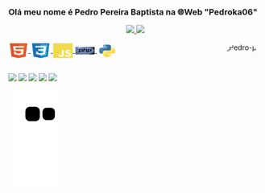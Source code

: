 ### Olá meu nome é Pedro Pereira Baptista na 🌐Web "Pedroka06"
<div align="center">
  <a href="https://github.com/Pedroka06">
  <img height="180em" src="https://github-readme-stats.vercel.app/api?username=Pedroka06&show_icons=true&theme=gruvbox&include_all_commits=true&count_private=true"/>
  <img height="180em" src="https://github-readme-stats.vercel.app/api/top-langs/?username=Pedroka06&layout=compact&langs_count=7&theme=gruvbox"/>
</div>
<div style="display: inline_block"><br>
  <img align="center" alt="Pedro-HTML" height="30" width="40" src="https://raw.githubusercontent.com/devicons/devicon/master/icons/html5/html5-original.svg">
  <img align="center" alt="Pedro-CSS" height="30" width="40" src="https://raw.githubusercontent.com/devicons/devicon/master/icons/css3/css3-original.svg">
  <img align="center" alt="Pedro-Js" height="30" width="40" src="https://raw.githubusercontent.com/devicons/devicon/master/icons/javascript/javascript-plain.svg">
  <img align="center" alt="Pedro-PHP" height="30" width="40" src="https://raw.githubusercontent.com/devicons/devicon/master/icons/php/php-original.svg">
  <img align="center" alt="Pedro-Python" height="30" width="40" src="https://raw.githubusercontent.com/devicons/devicon/master/icons/python/python-original.svg">
  
  <img align="right" alt="Pedro-pic" height="150" style="border-radius:50px;" src="https://scontent.fnvt6-1.fna.fbcdn.net/v/t1.6435-9/93616353_2855797701199467_2880162458327056384_n.jpg?_nc_cat=100&ccb=1-5&_nc_sid=09cbfe&_nc_eui2=AeHBmfRFeXKP7Lcfm8zHEoSLV-mNjQ8QErRX6Y2NDxAStJk33TSRjbApcGocUEGorZuKQHK0WElGLuQ-eoP5P7xF&_nc_ohc=hZeLDxdKduEAX8rD2yK&_nc_oc=AQmy0aMjUNE-ourDVTWdwScvoKTN389qLaiZMxVTqoYvQ0o096zRgqGQuXA6w1fLP7m_Eu5tLzlkLUUNXpZA5waK&_nc_ht=scontent.fnvt6-1.fna&oh=885cafcb14cc959f4c5a4869b84ae6d4&oe=6179048D">
</div>  

## 

<div> 
  <a href="https://www.youtube.com/channel/UCl44GOm9Hc6LpxFsZ9eM0qQ" target="_blank"><img src="https://img.shields.io/badge/YouTube-FF0000?style=for-the-badge&logo=youtube&logoColor=white" target="_blank"></a>
  <a href="https://www.instagram.com/pedroka.oficial06/" target="_blank"><img src="https://img.shields.io/badge/-Instagram-%23E4405F?style=for-the-badge&logo=instagram&logoColor=white" target="_blank"></a>
 	 <a href="https://discord.gg/pDbY76q8Qf" target="_blank"><img src="https://img.shields.io/badge/Discord-7289DA?style=for-the-badge&logo=discord&logoColor=white" target="_blank"></a> 
  <a href = "mailto:dev.pedropb@gmail.com"><img src="https://img.shields.io/badge/-Gmail-%23333?style=for-the-badge&logo=gmail&logoColor=white" target="_blank"></a>
  <a href="https://www.linkedin.com/in/rafaella-ballerini-45875016a" target="_blank"><img src="https://img.shields.io/badge/-LinkedIn-%230077B5?style=for-the-badge&logo=linkedin&logoColor=white" target="_blank"></a> 
 
  ![Snake animation](https://github.com/rafaballerini/rafaballerini/blob/output/github-contribution-grid-snake.svg)
 
</div>
